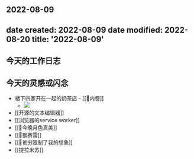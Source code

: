 2022-08-09
---
date created: 2022-08-09
date modified: 2022-08-20
title: '2022-08-09'
---

## 今天的工作日志

## 今天的灵感或闪念

- 楼下四家开在一起的奶茶店 - [[🐤内卷]]
	- ![](https://img2.oldwinter.top/楼下四家开在一起的奶茶店.png)
- [[开源的文本编辑器]]
- [[浏览器的service worker]]
- [[🐤今晚月色真美]]
- [[🐤猴赛雷]]
- [[🐤贫穷限制了我的想象]]
- [[提拉米苏]]
